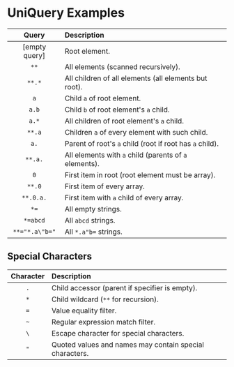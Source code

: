 # UniQuery Examples

|     Query      | Description                                              |
| :------------: | :------------------------------------------------------- |
| [empty query]  | Root element.                                            |
|      `**`      | All elements (scanned recursively).                      |
|     `**.*`     | All children of all elements (all elements but root).    |
|      `a`       | Child `a` of root element.                               |
|     `a.b`      | Child `b` of root element's `a` child.                   |
|     `a.*`      | All children of root element's `a` child.                |
|     `**.a`     | Children `a` of every element with such child.           |
|      `a.`      | Parent of root's `a` child (root if root has `a` child). |
|    `**.a.`     | All elements with `a` child (parents of `a` elements).   |
|      `0`       | First item in root (root element must be array).         |
|     `**.0`     | First item of every array.                               |
|   `**.0.a.`    | First item with `a` child of every array.                |
|      `*=`      | All empty strings.                                       |
|    `*=abcd`    | All `abcd` strings.                                      |
| `**="*.a\"b="` | All `*.a"b=` strings.                                    |

## Special Characters

| Character | Description                                             |
| :-------: | :------------------------------------------------------ |
|    `.`    | Child accessor (parent if specifier is empty).          |
|    `*`    | Child wildcard (`**` for recursion).                    |
|    `=`    | Value equality filter.                                  |
|    `~`    | Regular expression match filter.                        |
|    `\`    | Escape character for special characters.                |
|    `"`    | Quoted values and names may contain special characters. |
